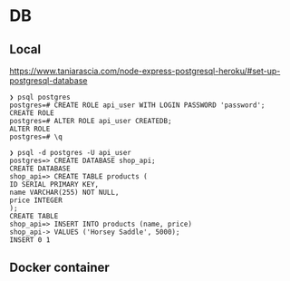 # DB

## Local

https://www.taniarascia.com/node-express-postgresql-heroku/#set-up-postgresql-database

```
❯ psql postgres
postgres=# CREATE ROLE api_user WITH LOGIN PASSWORD 'password';
CREATE ROLE
postgres=# ALTER ROLE api_user CREATEDB;
ALTER ROLE
postgres=# \q

❯ psql -d postgres -U api_user
postgres=> CREATE DATABASE shop_api;
CREATE DATABASE
shop_api=> CREATE TABLE products (
ID SERIAL PRIMARY KEY,
name VARCHAR(255) NOT NULL,
price INTEGER
);
CREATE TABLE
shop_api=> INSERT INTO products (name, price)
shop_api-> VALUES ('Horsey Saddle', 5000);
INSERT 0 1
```

## Docker container
